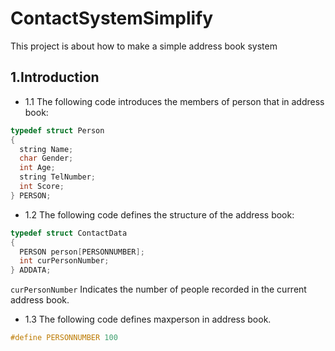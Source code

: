 ContactSystemSimplify
===================================
This project is about how to make a simple address book system

## 1.Introduction

* 1.1 The following code introduces the members of person that in address book:
```cpp
typedef struct Person
{
  string Name;
  char Gender;
  int Age;
  string TelNumber;
  int Score;
} PERSON;
```

* 1.2 The following code defines the structure of the address book:
```cpp
typedef struct ContactData
{
  PERSON person[PERSONNUMBER];
  int curPersonNumber;
} ADDATA;
```
  
`curPersonNumber` Indicates the number of people recorded in the current address book.
* 1.3 The following code defines maxperson in address book.
```cpp
#define PERSONNUMBER 100
```
